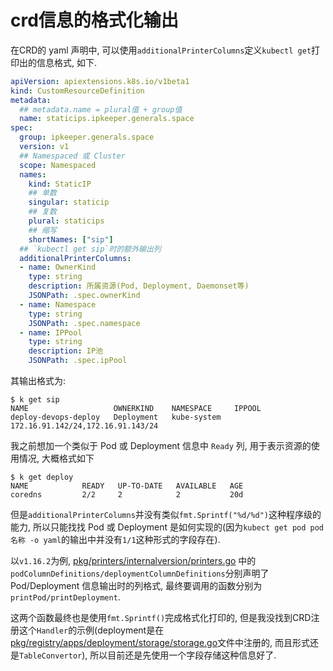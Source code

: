 # crd信息的格式化输出

在CRD的 yaml 声明中, 可以使用`additionalPrinterColumns`定义`kubectl get`打印出的信息格式, 如下.

```yaml
apiVersion: apiextensions.k8s.io/v1beta1
kind: CustomResourceDefinition
metadata:
  ## metadata.name = plural值 + group值
  name: staticips.ipkeeper.generals.space
spec:
  group: ipkeeper.generals.space
  version: v1
  ## Namespaced 或 Cluster
  scope: Namespaced
  names:
    kind: StaticIP
    ## 单数
    singular: staticip
    ## 复数
    plural: staticips
    ## 缩写
    shortNames: ["sip"]
  ## `kubectl get sip`时的额外输出列
  additionalPrinterColumns:
  - name: OwnerKind
    type: string
    description: 所属资源(Pod, Deployment, Daemonset等)
    JSONPath: .spec.ownerKind
  - name: Namespace
    type: string
    JSONPath: .spec.namespace
  - name: IPPool
    type: string
    description: IP池
    JSONPath: .spec.ipPool
```

其输出格式为:

```console
$ k get sip
NAME                   OWNERKIND    NAMESPACE     IPPOOL
deploy-devops-deploy   Deployment   kube-system   172.16.91.142/24,172.16.91.143/24
```

我之前想加一个类似于 Pod 或 Deployment 信息中 `Ready` 列, 用于表示资源的使用情况, 大概格式如下

```console
$ k get deploy
NAME            READY   UP-TO-DATE   AVAILABLE   AGE
coredns         2/2     2            2           20d
```

但是`additionalPrinterColumns`并没有类似`fmt.Sprintf("%d/%d")`这种程序级的能力, 所以只能找找 Pod 或 Deployment 是如何实现的(因为`kubect get pod pod名称 -o yaml`的输出中并没有`1/1`这种形式的字段存在).

以`v1.16.2`为例, [pkg/printers/internalversion/printers.go](https://github.com/kubernetes/kubernetes/blob/v1.16.2/pkg/printers/internalversion/printers.go) 中的`podColumnDefinitions/deploymentColumnDefinitions`分别声明了 Pod/Deployment 信息输出时的列格式, 最终要调用的函数分别为`printPod/printDeployment`.

这两个函数最终也是使用`fmt.Sprintf()`完成格式化打印的, 但是我没找到CRD注册这个`Handler`的示例(deployment是在[pkg/registry/apps/deployment/storage/storage.go](https://github.com/kubernetes/kubernetes/blob/v1.16.2/pkg/registry/apps/deployment/storage/storage.go)文件中注册的, 而且形式还是`TableConvertor`), 所以目前还是先使用一个字段存储这种信息好了.
